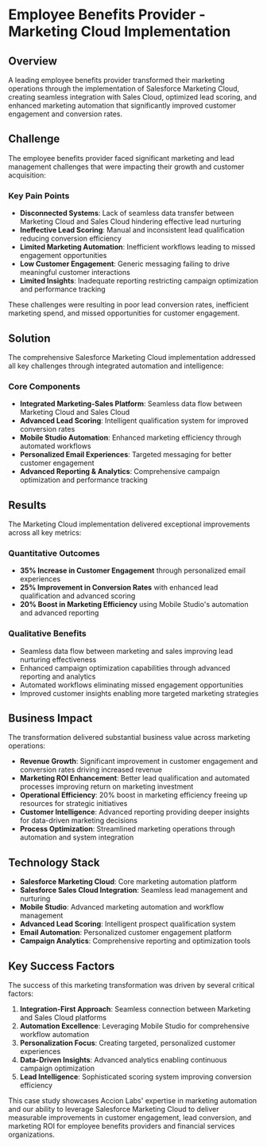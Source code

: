 # Employee Benefits Provider - Marketing Cloud Implementation

## Overview

A leading employee benefits provider transformed their marketing operations through the implementation of Salesforce Marketing Cloud, creating seamless integration with Sales Cloud, optimized lead scoring, and enhanced marketing automation that significantly improved customer engagement and conversion rates.

## Challenge

The employee benefits provider faced significant marketing and lead management challenges that were impacting their growth and customer acquisition:

### Key Pain Points
- **Disconnected Systems**: Lack of seamless data transfer between Marketing Cloud and Sales Cloud hindering effective lead nurturing
- **Ineffective Lead Scoring**: Manual and inconsistent lead qualification reducing conversion efficiency
- **Limited Marketing Automation**: Inefficient workflows leading to missed engagement opportunities
- **Low Customer Engagement**: Generic messaging failing to drive meaningful customer interactions
- **Limited Insights**: Inadequate reporting restricting campaign optimization and performance tracking

These challenges were resulting in poor lead conversion rates, inefficient marketing spend, and missed opportunities for customer engagement.

## Solution

The comprehensive Salesforce Marketing Cloud implementation addressed all key challenges through integrated automation and intelligence:

### Core Components
- **Integrated Marketing-Sales Platform**: Seamless data flow between Marketing Cloud and Sales Cloud
- **Advanced Lead Scoring**: Intelligent qualification system for improved conversion rates
- **Mobile Studio Automation**: Enhanced marketing efficiency through automated workflows
- **Personalized Email Experiences**: Targeted messaging for better customer engagement
- **Advanced Reporting & Analytics**: Comprehensive campaign optimization and performance tracking

## Results

The Marketing Cloud implementation delivered exceptional improvements across all key metrics:

### Quantitative Outcomes
- **35% Increase in Customer Engagement** through personalized email experiences
- **25% Improvement in Conversion Rates** with enhanced lead qualification and advanced scoring
- **20% Boost in Marketing Efficiency** using Mobile Studio's automation and advanced reporting

### Qualitative Benefits
- Seamless data flow between marketing and sales improving lead nurturing effectiveness
- Enhanced campaign optimization capabilities through advanced reporting and analytics
- Automated workflows eliminating missed engagement opportunities
- Improved customer insights enabling more targeted marketing strategies

## Business Impact

The transformation delivered substantial business value across marketing operations:

- **Revenue Growth**: Significant improvement in customer engagement and conversion rates driving increased revenue
- **Marketing ROI Enhancement**: Better lead qualification and automated processes improving return on marketing investment
- **Operational Efficiency**: 20% boost in marketing efficiency freeing up resources for strategic initiatives
- **Customer Intelligence**: Advanced reporting providing deeper insights for data-driven marketing decisions
- **Process Optimization**: Streamlined marketing operations through automation and system integration

## Technology Stack

- **Salesforce Marketing Cloud**: Core marketing automation platform
- **Salesforce Sales Cloud Integration**: Seamless lead management and nurturing
- **Mobile Studio**: Advanced marketing automation and workflow management
- **Advanced Lead Scoring**: Intelligent prospect qualification system
- **Email Automation**: Personalized customer engagement platform
- **Campaign Analytics**: Comprehensive reporting and optimization tools

## Key Success Factors

The success of this marketing transformation was driven by several critical factors:

1. **Integration-First Approach**: Seamless connection between Marketing and Sales Cloud platforms
2. **Automation Excellence**: Leveraging Mobile Studio for comprehensive workflow automation
3. **Personalization Focus**: Creating targeted, personalized customer experiences
4. **Data-Driven Insights**: Advanced analytics enabling continuous campaign optimization
5. **Lead Intelligence**: Sophisticated scoring system improving conversion efficiency

This case study showcases Accion Labs' expertise in marketing automation and our ability to leverage Salesforce Marketing Cloud to deliver measurable improvements in customer engagement, lead conversion, and marketing ROI for employee benefits providers and financial services organizations.